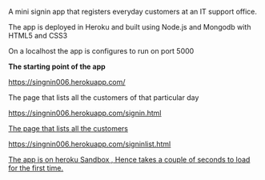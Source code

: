 A mini signin app that registers everyday customers at an IT support office. 

The app is deployed in Heroku and built using Node.js and Mongodb with HTML5 and CSS3

On a localhost the app is configures to run on port 5000

<strong> The starting point of the app </strong>

<u>https://singnin006.herokuapp.com/</u>

The page that lists all the customers of that particular day 

<u>https://singnin006.herokuapp.com/signin.html<u>

The page that lists all the customers

<u>https://singnin006.herokuapp.com/signinlist.html</u>


The app is on heroku Sandbox , Hence takes a couple of seconds to load for the first time. 

